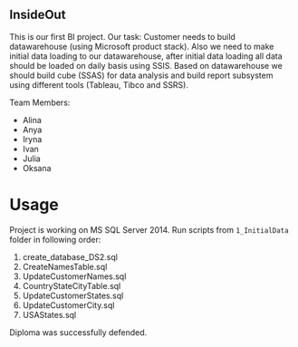 ## InsideOut

This is our first BI project.
Our task:
  Customer needs to build datawarehouse (using Microsoft product stack). Also we need to make initial data loading to our datawarehouse, after initial data loading all data should be loaded on daily basis using SSIS. Based on datawarehouse we should build cube (SSAS) for data analysis and build report subsystem using different tools (Tableau, Tibco and SSRS).

Team Members:
- Alina
- Anya
- Iryna
- Ivan
- Julia
- Oksana

# Usage
Project is working on MS SQL Server 2014.
Run scripts from `1_InitialData` folder in following order:
1. create_database_DS2.sql
2. CreateNamesTable.sql
3. UpdateCustomerNames.sql
4. CountryStateCityTable.sql
5. UpdateCustomerStates.sql
6. UpdateCustomerCity.sql
7. USAStates.sql

Diploma was successfully defended.